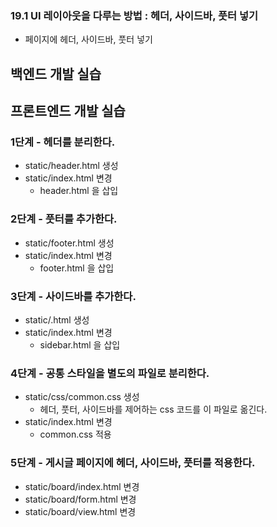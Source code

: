 ### 19.1 UI 레이아웃을 다루는 방법 : 헤더, 사이드바, 풋터 넣기

- 페이지에 헤더, 사이드바, 풋터 넣기

## 백엔드 개발 실습


## 프론트엔드 개발 실습

### 1단계 - 헤더를 분리한다.

- static/header.html 생성
- static/index.html 변경
  - header.html 을 삽입

### 2단계 - 풋터를 추가한다.

- static/footer.html 생성
- static/index.html 변경
  - footer.html 을 삽입

### 3단계 - 사이드바를 추가한다.

- static/.html 생성
- static/index.html 변경
  - sidebar.html 을 삽입

### 4단계 - 공통 스타일을 별도의 파일로 분리한다.

- static/css/common.css 생성
  - 헤더, 풋터, 사이드바를 제어하는 css 코드를 이 파일로 옮긴다.
- static/index.html 변경
  - common.css 적용

### 5단계 - 게시글 페이지에 헤더, 사이드바, 풋터를 적용한다.

- static/board/index.html 변경
- static/board/form.html 변경
- static/board/view.html 변경


#
